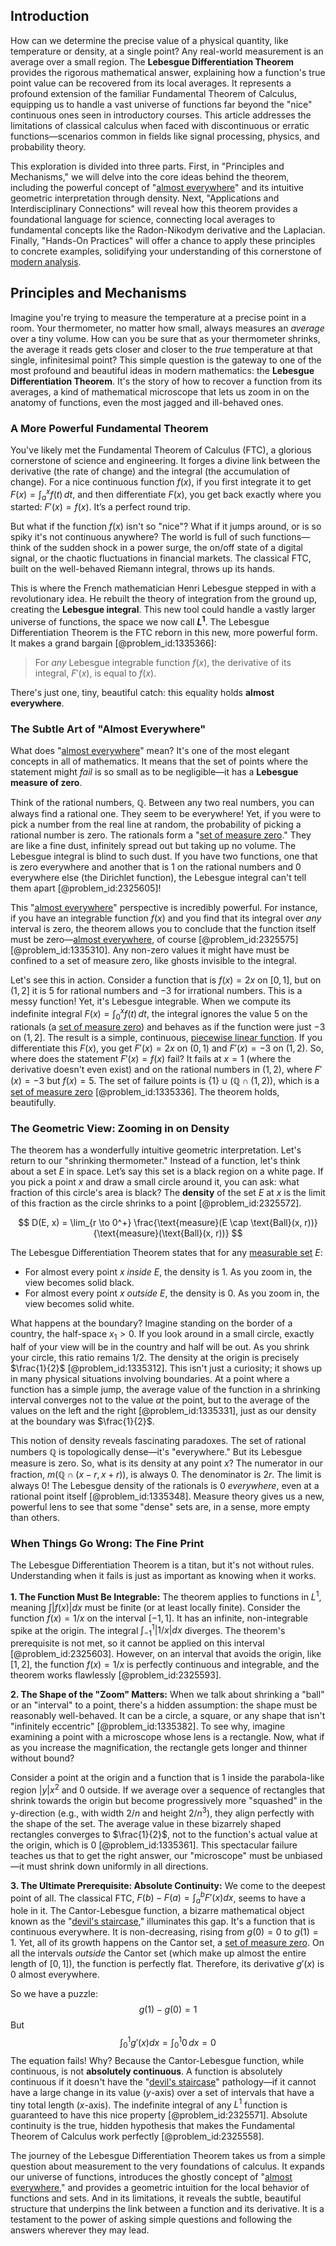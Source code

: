 ## Introduction
How can we determine the precise value of a physical quantity, like temperature or density, at a single point? Any real-world measurement is an average over a small region. The **Lebesgue Differentiation Theorem** provides the rigorous mathematical answer, explaining how a function's true point value can be recovered from its local averages. It represents a profound extension of the familiar Fundamental Theorem of Calculus, equipping us to handle a vast universe of functions far beyond the "nice" continuous ones seen in introductory courses. This article addresses the limitations of classical calculus when faced with discontinuous or erratic functions—scenarios common in fields like signal processing, physics, and probability theory.

This exploration is divided into three parts. First, in "Principles and Mechanisms," we will delve into the core ideas behind the theorem, including the powerful concept of "[almost everywhere](@article_id:146137)" and its intuitive geometric interpretation through density. Next, "Applications and Interdisciplinary Connections" will reveal how this theorem provides a foundational language for science, connecting local averages to fundamental concepts like the Radon-Nikodym derivative and the Laplacian. Finally, "Hands-On Practices" will offer a chance to apply these principles to concrete examples, solidifying your understanding of this cornerstone of [modern analysis](@article_id:145754).

## Principles and Mechanisms

Imagine you're trying to measure the temperature at a precise point in a room. Your thermometer, no matter how small, always measures an *average* over a tiny volume. How can you be sure that as your thermometer shrinks, the average it reads gets closer and closer to the *true* temperature at that single, infinitesimal point? This simple question is the gateway to one of the most profound and beautiful ideas in modern mathematics: the **Lebesgue Differentiation Theorem**. It's the story of how to recover a function from its averages, a kind of mathematical microscope that lets us zoom in on the anatomy of functions, even the most jagged and ill-behaved ones.

### A More Powerful Fundamental Theorem

You've likely met the Fundamental Theorem of Calculus (FTC), a glorious cornerstone of science and engineering. It forges a divine link between the derivative (the rate of change) and the integral (the accumulation of change). For a nice continuous function $f(x)$, if you first integrate it to get $F(x) = \int_a^x f(t) \,dt$, and then differentiate $F(x)$, you get back exactly where you started: $F'(x) = f(x)$. It’s a perfect round trip.

But what if the function $f(x)$ isn't so "nice"? What if it jumps around, or is so spiky it's not continuous anywhere? The world is full of such functions—think of the sudden shock in a power surge, the on/off state of a digital signal, or the chaotic fluctuations in financial markets. The classical FTC, built on the well-behaved Riemann integral, throws up its hands.

This is where the French mathematician Henri Lebesgue stepped in with a revolutionary idea. He rebuilt the theory of integration from the ground up, creating the **Lebesgue integral**. This new tool could handle a vastly larger universe of functions, the space we now call **$L^1$**. The Lebesgue Differentiation Theorem is the FTC reborn in this new, more powerful form. It makes a grand bargain [@problem_id:1335366]:

> For *any* Lebesgue integrable function $f(x)$, the derivative of its integral, $F'(x)$, is equal to $f(x)$.

There's just one, tiny, beautiful catch: this equality holds **almost everywhere**.

### The Subtle Art of "Almost Everywhere"

What does "[almost everywhere](@article_id:146137)" mean? It's one of the most elegant concepts in all of mathematics. It means that the set of points where the statement might *fail* is so small as to be negligible—it has a **Lebesgue measure of zero**.

Think of the rational numbers, $\mathbb{Q}$. Between any two real numbers, you can always find a rational one. They seem to be everywhere! Yet, if you were to pick a number from the real line at random, the probability of picking a rational number is zero. The rationals form a "[set of measure zero](@article_id:197721)." They are like a fine dust, infinitely spread out but taking up no volume. The Lebesgue integral is blind to such dust. If you have two functions, one that is zero everywhere and another that is 1 on the rational numbers and 0 everywhere else (the Dirichlet function), the Lebesgue integral can't tell them apart [@problem_id:2325605]!

This "[almost everywhere](@article_id:146137)" perspective is incredibly powerful. For instance, if you have an integrable function $f(x)$ and you find that its integral over *any* interval is zero, the theorem allows you to conclude that the function itself must be zero—[almost everywhere](@article_id:146137), of course [@problem_id:2325575] [@problem_id:1335310]. Any non-zero values it might have must be confined to a set of measure zero, like ghosts invisible to the integral.

Let's see this in action. Consider a function that is $f(x) = 2x$ on $[0,1]$, but on $(1,2]$ it is $5$ for rational numbers and $-3$ for irrational numbers. This is a messy function! Yet, it's Lebesgue integrable. When we compute its indefinite integral $F(x) = \int_0^x f(t)\,dt$, the integral ignores the value $5$ on the rationals (a [set of measure zero](@article_id:197721)) and behaves as if the function were just $-3$ on $(1,2]$. The result is a simple, continuous, [piecewise linear function](@article_id:633757). If you differentiate this $F(x)$, you get $F'(x) = 2x$ on $(0,1)$ and $F'(x) = -3$ on $(1,2)$. So, where does the statement $F'(x)=f(x)$ fail? It fails at $x=1$ (where the derivative doesn't even exist) and on the rational numbers in $(1,2)$, where $F'(x)=-3$ but $f(x)=5$. The set of failure points is $\{1\} \cup (\mathbb{Q} \cap (1,2))$, which is a [set of measure zero](@article_id:197721) [@problem_id:1335336]. The theorem holds, beautifully.

### The Geometric View: Zooming in on Density

The theorem has a wonderfully intuitive geometric interpretation. Let's return to our "shrinking thermometer." Instead of a function, let's think about a set $E$ in space. Let’s say this set is a black region on a white page. If you pick a point $x$ and draw a small circle around it, you can ask: what fraction of this circle's area is black? The **density** of the set $E$ at $x$ is the limit of this fraction as the circle shrinks to a point [@problem_id:2325572].

$$ D(E, x) = \lim_{r \to 0^+} \frac{\text{measure}(E \cap \text{Ball}(x, r))}{\text{measure}(\text{Ball}(x, r))} $$

The Lebesgue Differentiation Theorem states that for any [measurable set](@article_id:262830) $E$:
*   For almost every point $x$ *inside* $E$, the density is 1. As you zoom in, the view becomes solid black.
*   For almost every point $x$ *outside* $E$, the density is 0. As you zoom in, the view becomes solid white.

What happens at the boundary? Imagine standing on the border of a country, the half-space $x_1 > 0$. If you look around in a small circle, exactly half of your view will be in the country and half will be out. As you shrink your circle, this ratio remains $1/2$. The density at the origin is precisely $\frac{1}{2}$ [@problem_id:1335312]. This isn't just a curiosity; it shows up in many physical situations involving boundaries. At a point where a function has a simple jump, the average value of the function in a shrinking interval converges not to the value *at* the point, but to the average of the values on the left and the right [@problem_id:1335331], just as our density at the boundary was $\frac{1}{2}$.

This notion of density reveals fascinating paradoxes. The set of rational numbers $\mathbb{Q}$ is topologically dense—it's "everywhere." But its Lebesgue measure is zero. So, what is its density at any point $x$? The numerator in our fraction, $m(\mathbb{Q} \cap (x-r, x+r))$, is always 0. The denominator is $2r$. The limit is always 0! The Lebesgue density of the rationals is 0 *everywhere*, even at a rational point itself [@problem_id:1335348]. Measure theory gives us a new, powerful lens to see that some "dense" sets are, in a sense, more empty than others.

### When Things Go Wrong: The Fine Print

The Lebesgue Differentiation Theorem is a titan, but it's not without rules. Understanding when it fails is just as important as knowing when it works.

**1. The Function Must Be Integrable:** The theorem applies to functions in $L^1$, meaning $\int |f(x)| dx$ must be finite (or at least locally finite). Consider the function $f(x)=1/x$ on the interval $[-1, 1]$. It has an infinite, non-integrable spike at the origin. The integral $\int_{-1}^1 |1/x| dx$ diverges. The theorem's prerequisite is not met, so it cannot be applied on this interval [@problem_id:2325603]. However, on an interval that avoids the origin, like $[1, 2]$, the function $f(x)=1/x$ is perfectly continuous and integrable, and the theorem works flawlessly [@problem_id:2325593].

**2. The Shape of the "Zoom" Matters:** When we talk about shrinking a "ball" or an "interval" to a point, there's a hidden assumption: the shape must be reasonably well-behaved. It can be a circle, a square, or any shape that isn't "infinitely eccentric" [@problem_id:1335382]. To see why, imagine examining a point with a microscope whose lens is a rectangle. Now, what if as you increase the magnification, the rectangle gets longer and thinner without bound?

Consider a point at the origin and a function that is 1 inside the parabola-like region $|y|  x^2$ and 0 outside. If we average over a sequence of rectangles that shrink towards the origin but become progressively more "squashed" in the y-direction (e.g., with width $2/n$ and height $2/n^3$), they align perfectly with the shape of the set. The average value in these bizarrely shaped rectangles converges to $\frac{1}{2}$, not to the function's actual value at the origin, which is 0 [@problem_id:1335361]. This spectacular failure teaches us that to get the right answer, our "microscope" must be unbiased—it must shrink down uniformly in all directions.

**3. The Ultimate Prerequisite: Absolute Continuity:** We come to the deepest point of all. The classical FTC, $F(b)-F(a) = \int_a^b F'(x) dx$, seems to have a hole in it. The Cantor-Lebesgue function, a bizarre mathematical object known as the "[devil's staircase](@article_id:142522)," illuminates this gap. It's a function that is continuous everywhere. It is non-decreasing, rising from $g(0)=0$ to $g(1)=1$. Yet, all of its growth happens on the Cantor set, a [set of measure zero](@article_id:197721). On all the intervals *outside* the Cantor set (which make up almost the entire length of $[0,1]$), the function is perfectly flat. Therefore, its derivative $g'(x)$ is 0 almost everywhere.

So we have a puzzle:
$$ g(1) - g(0) = 1 $$
But
$$ \int_0^1 g'(x) dx = \int_0^1 0\,dx = 0 $$
The equation fails! Why? Because the Cantor-Lebesgue function, while continuous, is not **absolutely continuous**. A function is absolutely continuous if it doesn't have the "[devil's staircase](@article_id:142522)" pathology—if it cannot have a large change in its value ($y$-axis) over a set of intervals that have a tiny total length ($x$-axis). The indefinite integral of any $L^1$ function is guaranteed to have this nice property [@problem_id:2325571]. Absolute continuity is the true, hidden hypothesis that makes the Fundamental Theorem of Calculus work perfectly [@problem_id:2325558].

The journey of the Lebesgue Differentiation Theorem takes us from a simple question about measurement to the very foundations of calculus. It expands our universe of functions, introduces the ghostly concept of "[almost everywhere](@article_id:146137)," and provides a geometric intuition for the local behavior of functions and sets. And in its limitations, it reveals the subtle, beautiful structure that underpins the link between a function and its derivative. It is a testament to the power of asking simple questions and following the answers wherever they may lead.